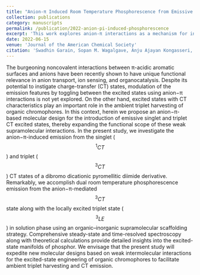 ```yaml
---
title: "Anion-π Induced Room Temperature Phosphorescence from Emissive Charge-Transfer States"
collection: publications
category: manuscripts
permalink: /publication/2022-anion-pi-induced-phosphorescence
excerpt: 'This work explores anion-π interactions as a mechanism for inducing room temperature phosphorescence from emissive charge-transfer states.'
date: 2022-06-15
venue: 'Journal of the American Chemical Society'
citation: 'Swadhin Garain, Sopan M. Wagalgave, Anju Ajayan Kongasseri, Bidhan Chandra Garain, Shagufi Naz Ansari, Gopa Sardar, Dinesh Kabra, Swapan K. Pati, Subi J. George. (2022). &quot;Anion-π Induced Room Temperature Phosphorescence from Emissive Charge-Transfer States.&quot; <i>Journal of the American Chemical Society</i>, 144(24), 10854–10861.'
---
```

The burgeoning noncovalent interactions between π-acidic aromatic surfaces and anions have been recently shown to have unique functional relevance in anion transport, ion sensing, and organocatalysis. Despite its potential to instigate charge-transfer (CT) states, modulation of the emission features by toggling between the excited states using anion−π interactions is not yet explored. On the other hand, excited states with CT characteristics play an important role in the ambient triplet harvesting of organic chromophores. In this context, herein we propose an anion−π-based molecular design for the introduction of emissive singlet and triplet CT excited states, thereby expanding the functional scope of these weak supramolecular interactions. In the present study, we investigate the anion−π-induced emission from the singlet ($$^{1}CT$$) and triplet ($$^{3}CT$$) CT states of a dibromo dicationic pyromellitic diimide derivative. Remarkably, we accomplish dual room temperature phosphorescence emission from the anion−π-mediated $$^{3}CT$$ state along with the locally excited triplet state ($$^{3}LE$$) in solution phase using an organic–inorganic supramolecular scaffolding strategy. Comprehensive steady-state and time-resolved spectroscopy along with theoretical calculations provide detailed insights into the excited-state manifolds of phosphor. We envisage that the present study will expedite new molecular designs based on weak intermolecular interactions for the excited-state engineering of organic chromophores to facilitate ambient triplet harvesting and CT emission.
